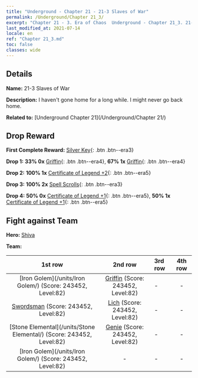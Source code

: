 ```yaml
---
title: "Underground - Chapter 21 - 21-3 Slaves of War"
permalink: /Underground/Chapter 21_3/
excerpt: "Chapter 21 - 3. Era of Chaos  Underground - Chapter 21_3. 21-3 Slaves of War"
last_modified_at: 2021-07-14
locale: en
ref: "Chapter 21_3.md"
toc: false
classes: wide
---
```


## Details

 **Name:** 21-3 Slaves of War

 **Description:** I haven't gone home for a long while. I might never go back home.

 **Related to:** [Underground Chapter 21](/Underground/Chapter 21/)

## Drop Reward

 **First Complete Reward:** [Silver Key](/Items/con_693/){: .btn .btn--era3}

 **Drop 1:** **33% 0x** [Griffin](/Items/unt_192/){: .btn .btn--era4}, **67% 1x** [Griffin](/Items/unt_192/){: .btn .btn--era4}

 **Drop 2:** **100% 1x** [Certificate of Legend +2](/Items/mat_81/){: .btn .btn--era5}

 **Drop 3:** **100% 2x** [Spell Scrolls](/Items/con_694/){: .btn .btn--era3}

 **Drop 4:** **50% 0x** [Certificate of Legend +1](/Items/mat_74/){: .btn .btn--era5}, **50% 1x** [Certificate of Legend +1](/Items/mat_74/){: .btn .btn--era5}


## Fight against Team
 **Hero:** [Shiva](/heroes/Shiva/)

 **Team:**


  | 1st row | 2nd row | 3rd row | 4th row |
  |:----:|:----:|:----|:----:|
  | [Iron Golem](/units/Iron Golem/) (Score: 243452, Level:82)  | [Griffin](/units/Griffin/) (Score: 243452, Level:82)  | - | - |
  | [Swordsman](/units/Swordsman/) (Score: 243452, Level:82)  | [Lich](/units/Lich/) (Score: 243452, Level:82)  | - | - |
  | [Stone Elemental](/units/Stone Elemental/) (Score: 243452, Level:82)  | [Genie](/units/Genie/) (Score: 243452, Level:82)  | - | - |
  | [Iron Golem](/units/Iron Golem/) (Score: 243452, Level:82)  | - | - | - |


